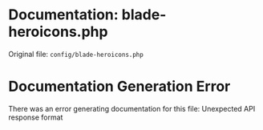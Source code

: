 # Documentation: blade-heroicons.php

Original file: `config/blade-heroicons.php`

# Documentation Generation Error

There was an error generating documentation for this file: Unexpected API response format